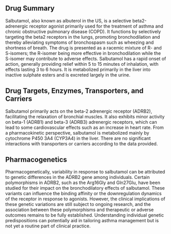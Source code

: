 ## Drug Summary
Salbutamol, also known as albuterol in the US, is a selective beta2-adrenergic receptor agonist primarily used for the treatment of asthma and chronic obstructive pulmonary disease (COPD). It functions by selectively targeting the beta2 receptors in the lungs, promoting bronchodilation and thereby alleviating symptoms of bronchospasm such as wheezing and shortness of breath. The drug is presented as a racemic mixture of R- and S-isomers; the R-isomer being more effective in bronchodilation while the S-isomer may contribute to adverse effects. Salbutamol has a rapid onset of action, generally providing relief within 5 to 15 minutes of inhalation, with effects lasting 3 to 6 hours. It is metabolized primarily in the liver into inactive sulphate esters and is excreted largely in the urine.

## Drug Targets, Enzymes, Transporters, and Carriers
Salbutamol primarily acts on the beta-2 adrenergic receptor (ADRB2), facilitating the relaxation of bronchial muscles. It also exhibits minor activity on beta-1 (ADRB1) and beta-3 (ADRB3) adrenergic receptors, which can lead to some cardiovascular effects such as an increase in heart rate. From a pharmacokinetic perspective, salbutamol is metabolized mainly by cytochrome P450 3A4 (CYP3A4) in the liver. There are no significant interactions with transporters or carriers according to the data provided.

## Pharmacogenetics
Pharmacogenetically, variability in response to salbutamol can be attributed to genetic differences in the ADRB2 gene among individuals. Certain polymorphisms in ADRB2, such as the Arg16Gly and Gln27Glu, have been studied for their impact on the bronchodilatory effects of salbutamol. These variants can influence the binding affinity or the downregulation dynamics of the receptor in response to agonists. However, the clinical implications of these genetic variations are still subject to ongoing research, and the association between these polymorphisms and therapeutic or adverse outcomes remains to be fully established. Understanding individual genetic predispositions can potentially aid in tailoring asthma management but is not yet a routine part of clinical practice.